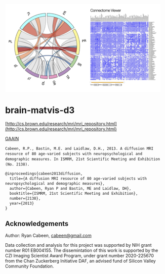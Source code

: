 ![brain-matvis-d3](https://github.com/cabeen/brain-matvis-d3/raw/master/media/splash.png)

# brain-matvis-d3

[http://cs.brown.edu/research/mri/mri_repository.html](http://cs.brown.edu/research/mri/mri_repository.html)

[GAAIN](https://www.gaaindata.org/partners/online.html)


`Cabeen, R.P., Bastin, M.E. and Laidlaw, D.H., 2013. A diffusion MRI resource
of 80 age-varied subjects with neuropsychological and demographic measures. In
ISMRM, 21st Scientific Meeting and Exhibition (No. 2138).`

```
@inproceedings{cabeen2013diffusion,
  title={A diffusion MRI resource of 80 age-varied subjects with neuropsychological and demographic measures},
  author={Cabeen, Ryan P and Bastin, ME and Laidlaw, DH},
  booktitle={ISMRM, 21st Scientific Meeting and Exhibition},
  number={2138},
  year={2013}
}
```

## Acknowledgements

Author: Ryan Cabeen, cabeen@gmail.com

Data collection and analysis for this project was supported by NIH grant number
R01 EB004155. The dissemintation of this work is supported by the CZI Imaging
Scientist Award Program, under grant number 2020-225670 from the Chan
Zuckerberg Initiative DAF, an advised fund of Silicon Valley Community
Foundation.

